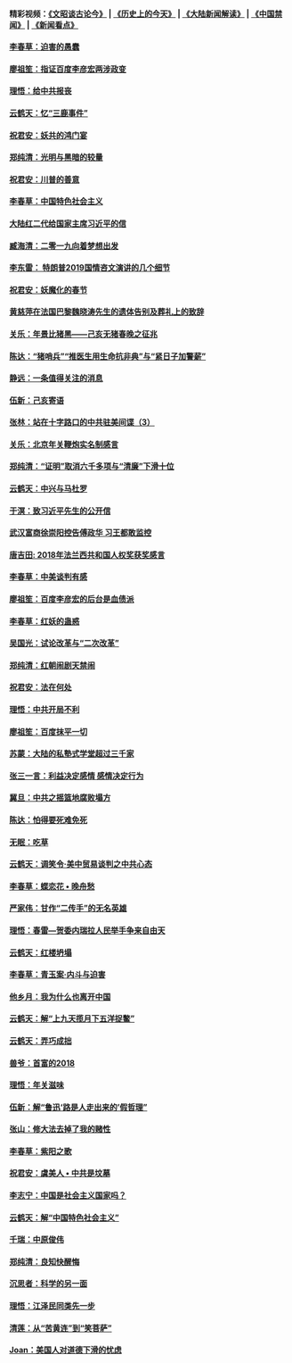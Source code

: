 #### 精彩视频：[《文昭谈古论今》](http://45.76.195.252/wenzhao) | [《历史上的今天》](http://45.76.195.252/today-in-history) | [《大陆新闻解读》](http://45.76.195.252/ntdtv-comedy) | [《中国禁闻》](http://45.76.195.252/ntdtv-news) | [《新闻看点》](http://45.76.195.252/news-insight) 

 #### [李春草：迫害的愚蠢](../pages/nsc993/n11036601.md?t=02111531) 

#### [廖祖笙：指证百度李彦宏两涉政变](../pages/nsc993/n11036579.md?t=02111531) 

#### [理悟：给中共报丧](../pages/nsc993/n11036501.md?t=02111531) 

#### [云鹤天：忆“三鹿事件”](../pages/nsc993/n11036466.md?t=02111531) 

#### [祝君安：妖共的鸿门宴](../pages/nsc993/n11035387.md?t=02111531) 

#### [郑纯清：光明与黑暗的较量](../pages/nsc993/n11035337.md?t=02111531) 

#### [祝君安：川普的善意](../pages/nsc993/n11032077.md?t=02111531) 

#### [李春草：中国特色社会主义](../pages/nsc993/n11032132.md?t=02111531) 

#### [大陆红二代给国家主席习近平的信](../pages/nsc993/n11031995.md?t=02111531) 

#### [臧海清：二零一九向着梦想出发](../pages/nsc993/n11031959.md?t=02111531) 

#### [李东雷： 特朗普2019国情咨文演讲的几个细节](../pages/nsc993/n11031943.md?t=02111531) 

#### [祝君安：妖魔化的春节](../pages/nsc993/n11031747.md?t=02111531) 

#### [黄慈萍在法国巴黎魏晓涛先生的遗体告别及葬礼上的致辞](../pages/nsc993/n11031419.md?t=02111531) 

#### [关乐：年景比猪黑——己亥无猪春晚之征兆](../pages/nsc993/n11031494.md?t=02111531) 

#### [陈达：“猪哨兵”“推医生用生命抗非典”与“紧日子加警薪”](../pages/nsc993/n11027746.md?t=02111531) 

#### [静远：一条值得关注的消息](../pages/nsc993/n11024470.md?t=02111531) 

#### [伍新：己亥寄语](../pages/nsc993/n11024543.md?t=02111531) 

#### [张林：站在十字路口的中共驻美间谍（3）](../pages/nsc993/n11023043.md?t=02111531) 

#### [关乐：北京年关鞭炮实名制感言](../pages/nsc993/n11022630.md?t=02111531) 

#### [郑纯清：“证明”取消六千多项与“清廉”下滑十位](../pages/nsc993/n11022638.md?t=02111531) 

#### [云鹤天：中兴与马杜罗](../pages/nsc993/n11022620.md?t=02111531) 

#### [于溟：致习近平先生的公开信](../pages/nsc993/n11022593.md?t=02111531) 

#### [武汉富商徐崇阳控告傅政华 习王都敢监控](../pages/nsc993/n11022212.md?t=02111531) 

#### [唐吉田: 2018年法兰西共和国人权奖获奖感言](../pages/nsc993/n11021537.md?t=02111531) 

#### [李春草：中美谈判有感](../pages/nsc993/n11019776.md?t=02111531) 

#### [廖祖笙：百度李彦宏的后台是血债派](../pages/nsc993/n11019767.md?t=02111531) 

#### [李春草：红妖的蛊惑](../pages/nsc993/n11017095.md?t=02111531) 

#### [吴国光：试论改革与“二次改革”](../pages/nsc993/n11017055.md?t=02111531) 

#### [郑纯清：红朝闹剧天禁闹](../pages/nsc993/n11017030.md?t=02111531) 

#### [祝君安：法在何处](../pages/nsc993/n11017021.md?t=02111531) 

#### [理悟：中共开局不利](../pages/nsc993/n11016938.md?t=02111531) 

#### [廖祖笙：百度抹平一切](../pages/nsc993/n11014925.md?t=02111531) 

#### [苏蒙：大陆的私塾式学堂超过三千家](../pages/nsc993/n11014334.md?t=02111531) 

#### [张三一言：利益决定感情 感情决定行为](../pages/nsc993/n11012463.md?t=02111531) 

#### [冀旦：中共之摇篮地腐败塌方](../pages/nsc993/n11009533.md?t=02111531) 

#### [陈达：怕得要死难免死](../pages/nsc993/n11009520.md?t=02111531) 

#### [无眠：吃草](../pages/nsc993/n11007940.md?t=02111531) 

#### [云鹤天：调笑令‧美中贸易谈判之中共心态](../pages/nsc993/n11007670.md?t=02111531) 

#### [李春草：蝶恋花  •  晚舟愁](../pages/nsc993/n11006605.md?t=02111531) 

#### [严家伟：甘作“二传手”的无名英雄](../pages/nsc993/n11005340.md?t=02111531) 

#### [理悟：春雷—贺委内瑞拉人民举手争来自由天](../pages/nsc993/n11005334.md?t=02111531) 

#### [云鹤天：红楼坍塌](../pages/nsc993/n11005318.md?t=02111531) 

#### [李春草：青玉案·内斗与迫害](../pages/nsc993/n11005306.md?t=02111531) 

#### [他乡月：我为什么也离开中国](../pages/nsc993/n11003553.md?t=02111531) 

#### [云鹤天：解“上九天揽月下五洋捉鳖”](../pages/nsc993/n11000750.md?t=02111531) 

#### [云鹤天：弄巧成拙](../pages/nsc993/n11000722.md?t=02111531) 

#### [兽爷：首富的2018](../pages/nsc993/n11000693.md?t=02111531) 

#### [理悟：年关滋味](../pages/nsc993/n10998847.md?t=02111531) 

#### [伍新：解“鲁迅‘路是人走出来的’假哲理”](../pages/nsc993/n10998777.md?t=02111531) 

#### [张山：修大法去掉了我的赌性](../pages/nsc993/n10997702.md?t=02111531) 

#### [李春草：紫阳之歌](../pages/nsc993/n10997679.md?t=02111531) 

#### [祝君安：虞美人 • 中共是坟墓](../pages/nsc993/n10996090.md?t=02111531) 

#### [李志宁：中国是社会主义国家吗？](../pages/nsc993/n10996097.md?t=02111531) 

#### [云鹤天：解“中国特色社会主义”](../pages/nsc993/n10996043.md?t=02111531) 

#### [千瑞：中原俊伟](../pages/nsc993/n10995401.md?t=02111531) 

#### [郑纯清：良知快醒悔](../pages/nsc993/n10995385.md?t=02111531) 

#### [沉思者：科学的另一面](../pages/nsc993/n10996074.md?t=02111531) 

#### [理悟：江泽民同类先一步](../pages/nsc993/n10995378.md?t=02111531) 

#### [清莲：从“苦黄连”到“笑菩萨”](../pages/nsc993/n10995466.md?t=02111531) 

#### [Joan：美国人对道德下滑的忧虑](../pages/nsc993/n10995424.md?t=02111531) 

